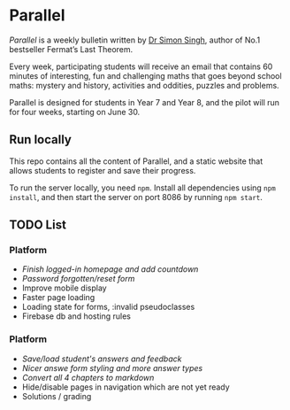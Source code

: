 # Parallel

_Parallel_ is a weekly bulletin written by [Dr Simon Singh](https://en.wikipedia.org/wiki/Simon_Singh), author of No.1 bestseller Fermat’s Last Theorem.

Every week, participating students will receive an email that contains 60 minutes of interesting, fun and challenging maths that goes beyond school maths: mystery and history, activities and oddities, puzzles and problems.

Parallel is designed for students in Year 7 and Year 8, and the pilot will run for four weeks, starting on June 30.


## Run locally

This repo contains all the content of Parallel, and a static website that allows students to register and save their progress.

To run the server locally, you need `npm`. Install all dependencies using `npm install`, and then start the server on port 8086 by running `npm start`.


## TODO List

### Platform
- _Finish logged-in homepage and add countdown_
- _Password forgotten/reset form_
- Improve mobile display
- Faster page loading
- Loading state for forms, :invalid pseudoclasses
- Firebase db and hosting rules

### Platform
- _Save/load student's answers and feedback_
- _Nicer answe form styling and more answer types_
- _Convert all 4 chapters to markdown_
- Hide/disable pages in navigation which are not yet ready
- Solutions / grading

